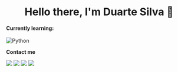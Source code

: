 <h1 align="center">Hello there, I'm Duarte Silva 👋</h1>

<b>Currently learning:</b>
<br><br>
![Python](https://img.shields.io/badge/Python-3776AB?style=flat&logo=python&logoColor=white)

<b>Contact me</b>

[<img src="https://img.shields.io/badge/Instagram-%40duartengsilva-1DA1F2">](https://twitter.com/duartengsilva)
[<img src="https://img.shields.io/badge/Instagram-%40duartengsilva-E1306C">](https://instagram.com/duartengsilva)
[<img src="https://img.shields.io/badge/Email-heyduartesilva%40gmail.com-orange">](mailto:heyduartesilva@gmail.com)
<img src="https://img.shields.io/badge/Discord-Duarte%234858-5865F2">
